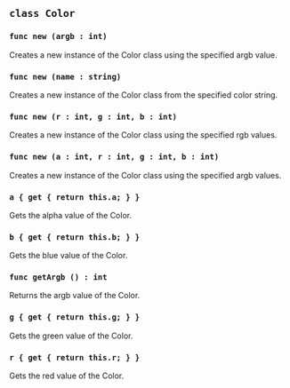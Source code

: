 ## ```class Color```

### ```func new (argb : int)```
Creates a new instance of the Color class using the specified argb value.
### ```func new (name : string)```
Creates a new instance of the Color class from the specified color string.
### ```func new (r : int, g : int, b : int)```
Creates a new instance of the Color class using the specified rgb values.
### ```func new (a : int, r : int, g : int, b : int)```
Creates a new instance of the Color class using the specified argb values.

### ```a { get { return this.a; } }```
Gets the alpha value of the Color.

### ```b { get { return this.b; } }```
Gets the blue value of the Color.

### ```func getArgb () : int```
Returns the argb value of the Color.

### ```g { get { return this.g; } }```
Gets the green value of the Color.

### ```r { get { return this.r; } }```
Gets the red value of the Color.
